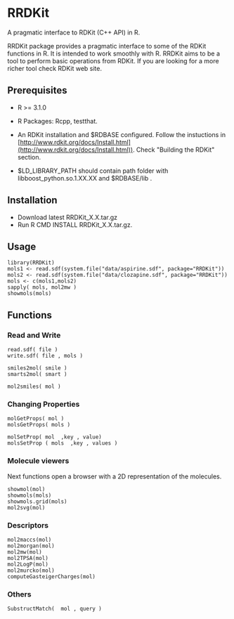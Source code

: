 RRDKit
======

A pragmatic interface to RDKit (C++ API) in R.

RRDKit package provides a pragmatic interface to some of the RDKit functions in R. It is intended to work smoothly with R. RRDKit aims to be a tool to perform
basic operations from RDKit. If you are looking for a more richer tool check RDKit web site.


## Prerequisites

* R >= 3.1.0

* R Packages: Rcpp, testthat.

* An RDKit installation and $RDBASE configured. Follow the
  instuctions in [http://www.rdkit.org/docs/Install.html](http://www.rdkit.org/docs/Install.html)). Check "Building the RDKit" section.
  
* $LD_LIBRARY_PATH should contain path folder with libboost_python.so.1.XX.XX and $RDBASE/lib .  
  
## Installation

* Download latest RRDKit_X.X.tar.gz
* Run R CMD INSTALL RRDKit_X.X.tar.gz.
  
## Usage

```
library(RRDKit)  
mols1 <- read.sdf(system.file("data/aspirine.sdf", package="RRDKit"))  
mols2 <- read.sdf(system.file("data/clozapine.sdf", package="RRDKit"))  
mols <- c(mols1,mols2)
sapply( mols, mol2mw )  
showmols(mols)  
```

## Functions

### Read and Write

```
read.sdf( file )  
write.sdf( file , mols )  

smiles2mol( smile )  
smarts2mol( smart )  

mol2smiles( mol )  
```
### Changing Properties
```
molGetProps( mol )  
molsGetProps( mols )  

molSetProp( mol  ,key , value)  
molsSetProp ( mols  ,key , values )  
```
### Molecule viewers 

Next functions open a browser with a 2D representation of the molecules.
```
showmol(mol)  
showmols(mols)  
showmols.grid(mols)  
mol2svg(mol)   
```
### Descriptors
```
mol2maccs(mol)  
mol2morgan(mol)  
mol2mw(mol)  
mol2TPSA(mol)  
mol2LogP(mol)  
mol2murcko(mol)  
computeGasteigerCharges(mol)  
```
### Others
```
SubstructMatch(  mol , query )  
```

